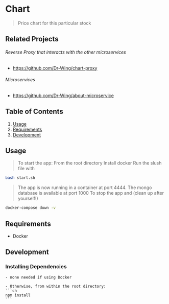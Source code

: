 # Chart
> Price chart for this particular stock

## Related Projects
  ###### Reverse Proxy that interacts with the other microservices
  - https://github.com/Dr-Wing/chart-proxy

  ###### Microservices
  - https://github.com/Dr-Wing/about-microservice

## Table of Contents
1. [Usage](#Usage)
1. [Requirements](#requirements)
1. [Development](#development)

## Usage
> To start the app:
> From the root directory
> Install docker
> Run the slush file with
```sh
bash start.sh
```
> The app is now running in a container at port 4444.
> The mongo database is available at port 1000
> To stop the app and (clean up after yourself!)
```sh
docker-compose down -v
```

## Requirements
- Docker

## Development
  ### Installing Dependencies
    - none needed if using Docker

    - Otherwise, from within the root directory:
    ```sh
    npm install
    ```